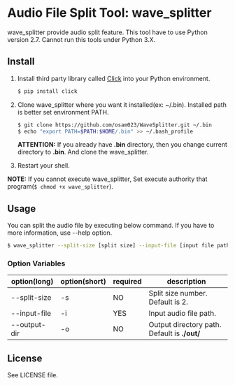 # Audio File Split Tool: wave\_splitter

wave\_splitter provide audio split feature. This tool have to use Python version 2.7. Cannot run this tools under Python 3.X.

## Install

1. Install third party library called [Click](http://click.pocoo.org/5/) into your Python environment.

    ```sh
    $ pip install click
    ```
   
2. Clone wave\_splitter where you want it installed(ex: ~/.bin). Installed path is better set environment PATH.

    ```sh
    $ git clone https://github.com/osam023/WaveSplitter.git ~/.bin
    $ echo "export PATH=$PATH:$HOME/.bin" >> ~/.bash_profile
    ```
    **ATTENTION:** If you already have **.bin** directory, then you change current directory to **.bin**. And clone the wave_splitter.

3. Restart your shell.

**NOTE:**
If you cannot execute wave\_splitter, Set execute authority that program(```$ chmod +x wave_splitter```).

## Usage

You can split the audio file by executing below command. If you have to more information, use --help option.

```sh
$ wave_splitter --split-size [split size] --input-file [input file path] --output-dir [output directory path]
```

### Option Variables

option(long) | option(short)| required | description
---|---|---|---
--split-size|-s|NO|Split size number. Default is 2.
--input-file|-i|YES|Input audio file path.
--output-dir|-o|NO|Output directory path. Default is **./out/**

## License

See LICENSE file.
